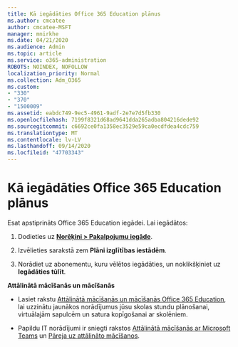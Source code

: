 ```yaml
---
title: Kā iegādāties Office 365 Education plānus
ms.author: cmcatee
author: cmcatee-MSFT
manager: mnirkhe
ms.date: 04/21/2020
ms.audience: Admin
ms.topic: article
ms.service: o365-administration
ROBOTS: NOINDEX, NOFOLLOW
localization_priority: Normal
ms.collection: Adm_O365
ms.custom:
- "330"
- "370"
- "1500009"
ms.assetid: eabdc749-9ec5-4961-9adf-2e7e7d5fb330
ms.openlocfilehash: 7199f8321d68ad9641dda265adba804216dede92
ms.sourcegitcommit: c6692ce0fa1358ec3529e59ca0ecdfdea4cdc759
ms.translationtype: MT
ms.contentlocale: lv-LV
ms.lasthandoff: 09/14/2020
ms.locfileid: "47703343"
---
```

# <a name="how-to-purchase-office-365-education-plans"></a>Kā iegādāties Office 365 Education plānus

Esat apstiprināts Office 365 Education iegādei.  Lai iegādātos:

1. Dodieties uz **[Norēķini > Pakalpojumu iegāde](https://portal.office.com/AdminPortal/Home#/catalog)**.

2. Izvēlieties sarakstā zem **Plāni izglītības iestādēm**.

3. Norādiet uz abonementu, kuru vēlētos iegādāties, un noklikšķiniet uz **Iegādāties tūlīt**.

**Attālinātā mācīšanās un mācīšanās**

- Lasiet rakstu [Attālinātā mācīšanās un mācīšanās Office 365 Education](https://support.office.com/article/remote-teaching-and-learning-in-office-365-education-f651ccae-7b65-478b-8366-51bb884025c4), lai uzzinātu jaunākos norādījumus jūsu skolas stundu plānošanai, virtuālajām sapulcēm un satura kopīgošanai ar skolēniem.

- Papildu IT norādījumi ir sniegti rakstos [Attālinātā mācīšanās ar Microsoft Teams](https://docs.microsoft.com/MicrosoftTeams/remote-learning-edu) un [Pāreja uz attālināto mācīšanos](https://www.microsoft.com/education/remote-learning).
